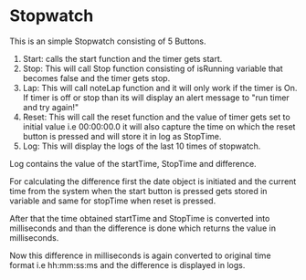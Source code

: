 # Stopwatch

This is an simple Stopwatch consisting of 5 Buttons.

1) Start: calls the start function and the timer gets start.
2) Stop: This will call Stop function consisting of isRunning variable that becomes false and the timer gets stop.
3) Lap: This will call noteLap function and it will only work if the timer is On. If timer is off or stop than its will display an alert message to "run timer and try again!"
4) Reset: This will call the reset function and the value of timer gets set to initial value i.e 00:00:00.0 it will also capture the time on which the reset button is pressed and will store it in log as StopTime.
5) Log: This will display the logs of the last 10 times of stopwatch.

Log contains the value of the startTime, StopTime and difference.

For calculating the difference first the date object is initiated and the current time from the system when the start button is pressed gets stored in variable and same for stopTime when reset is pressed.

After that the time obtained startTime and StopTime is converted into milliseconds and than the difference is done which returns the value in milliseconds.

Now this difference in milliseconds is again converted to original time format i.e hh:mm:ss:ms
and the difference is displayed in logs.
